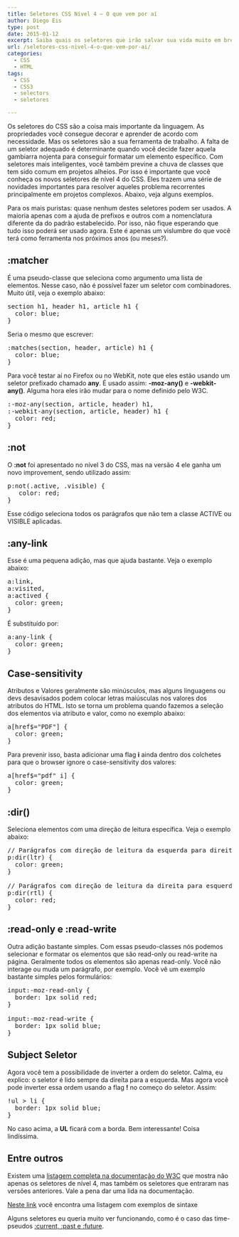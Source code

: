 ```yaml
---
title: Seletores CSS Nível 4 – O que vem por aí
author: Diego Eis
type: post
date: 2015-01-12
excerpt: Saiba quais os seletores que irão salvar sua vida muito em breve.
url: /seletores-css-nivel-4-o-que-vem-por-ai/
categories:
  - CSS
  - HTML
tags:
  - CSS
  - CSS3
  - selectors
  - seletores

---
```

Os seletores do CSS são a coisa mais importante da linguagem. As propriedades você consegue decorar e aprender de acordo com necessidade. Mas os seletores são a sua ferramenta de trabalho. A falta de um seletor adequado é determinante quando você decide fazer aquela gambiarra nojenta para conseguir formatar um elemento específico. Com seletores mais inteligentes, você também previne a chuva de classes que tem sido comum em projetos alheios. Por isso é importante que você conheça os novos seletores de nível 4 do CSS. Eles trazem uma série de novidades importantes para resolver aqueles problema recorrentes principalmente em projetos complexos. Abaixo, veja alguns exemplos.

Para os mais puristas: quase nenhum destes seletores podem ser usados. A maioria apenas com a ajuda de prefixos e outros com a nomenclatura diferente da do padrão estabelecido. Por isso, não fique esperando que tudo isso poderá ser usado agora. Este é apenas um vislumbre do que você terá como ferramenta nos próximos anos (ou meses?).

## :matcher

É uma pseudo-classe que seleciona como argumento uma lista de elementos. Nesse caso, não é possível fazer um seletor com combinadores. Muito útil, veja o exemplo abaixo:

<pre class="lang-css">section h1, header h1, article h1 {
  color: blue;
}
</pre>

Seria o mesmo que escrever:

<pre class="lang-css">:matches(section, header, article) h1 {
  color: blue;
}
</pre>

Para você testar aí no Firefox ou no WebKit, note que eles estão usando um seletor prefixado chamado **any**. É usado assim: **-moz-any()** e **-webkit-any()**. Alguma hora eles irão mudar para o nome definido pelo W3C.

<pre class="lang-css">:-moz-any(section, article, header) h1,
:-webkit-any(section, article, header) h1 {
  color: red;
}
</pre>

## :not

O **:not** foi apresentado no nível 3 do CSS, mas na versão 4 ele ganha um novo improvement, sendo utilizado assim:

<pre class="lang-css">p:not(.active, .visible) {
   color: red;
}
</pre>

Esse código seleciona todos os parágrafos que não tem a classe ACTIVE ou VISIBLE aplicadas.

## :any-link

Esse é uma pequena adição, mas que ajuda bastante. Veja o exemplo abaixo:

<pre class="lang-css">a:link,
a:visited,
a:actived {
  color: green;
}
</pre>

É substituído por:

<pre class="lang-css">a:any-link {
  color: green;
}
</pre>

## Case-sensitivity

Atributos e Valores geralmente são minúsculos, mas alguns linguagens ou devs desavisados podem colocar letras maiúsculas nos valores dos atributos do HTML. Isto se torna um problema quando fazemos a seleção dos elementos via atributo e valor, como no exemplo abaixo:

<pre class="lang-css">a[href$="PDF"] {
  color: green;
}
</pre>

Para prevenir isso, basta adicionar uma flag **i** ainda dentro dos colchetes para que o browser ignore o case-sensitivity dos valores:

<pre class="lang-css">a[href$="pdf" i] {
  color: green;
}
</pre>

## :dir()

Seleciona elementos com uma direção de leitura específica. Veja o exemplo abaixo:

<pre class="lang-css">// Parágrafos com direção de leitura da esquerda para direita
p:dir(ltr) {
  color: green;
}

// Parágrafos com direção de leitura da direita para esquerda
p:dir(rtl) {
  color: red;
}
</pre>

## :read-only e :read-write

Outra adição bastante simples. Com essas pseudo-classes nós podemos selecionar e formatar os elementos que são read-only ou read-write na página. Geralmente todos os elementos são apenas read-only. Você não interage ou muda um parágrafo, por exemplo. Você vê um exemplo bastante simples pelos formulários:

<pre class="lang-css">input:-moz-read-only {
  border: 1px solid red;
}

input:-moz-read-write {
  border: 1px solid blue;
}
</pre>

## Subject Seletor

Agora você tem a possibilidade de inverter a ordem do seletor. Calma, eu explico: o seletor é lido sempre da direita para a esquerda. Mas agora você pode inverter essa ordem usando a flag **!** no começo do seletor. Assim:

<pre class="lang-css">!ul > li {
  border: 1px solid blue;
}
</pre>

No caso acima, a **UL** ficará com a borda. Bem interessante! Coisa lindíssima.

## Entre outros

Existem uma [listagem completa na documentação do W3C][1] que mostra não apenas os seletores de nível 4, mas também os seletores que entraram nas versões anteriores. Vale a pena dar uma lida na documentação.

[Neste link][2] você encontra uma listagem com exemplos de sintaxe 

Alguns seletores eu queria muito ver funcionando, como é o caso das time-pseudos [:current, :past e :future][3].

 [1]: http://dev.w3.org/csswg/selectors-4/#overview
 [2]: http://css4-selectors.com/selectors/
 [3]: http://dev.w3.org/csswg/selectors-4/#time-pseudos